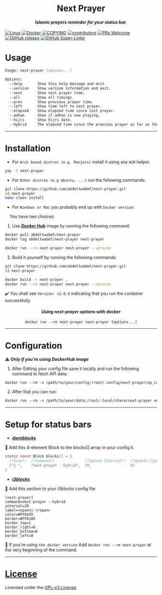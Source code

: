 <h1 align="center" color="Magenta">Next Prayer</h1>

<h4 align="center"> <em>Islamic prayers reminder for your status bar.</em> </h4>

[![Linux](https://img.shields.io/badge/Platform-Linux-2e8b57?logo=linux&.svg)](https://github.com/AbdeltwabMF/next-prayer#installation=)
[![Docker](https://badgen.net/badge/icon/docker?icon=docker&label)](https://https://docker.com/)
[![COPYING](https://img.shields.io/github/license/AbdeltwabMF/next-prayer?logo=gnu&.svg)](https://github.com/AbdeltwabMF/next-prayer/blob/main/LICENSE)
[![contributors](https://img.shields.io/github/contributors/AbdeltwabMF/next-prayer.svg)](https://github.com/AbdeltwabMF/next-prayer/graphs/contributors)
[![PRs Welcome](https://img.shields.io/badge/PRs-welcome-brightgreen.svg?style=flat-square)](http://makeapullrequest.com)
[![GitHub release](https://img.shields.io/github/release/AbdeltwabMF/next-prayer.svg)](https://github.com/AbdeltwabMF/next-prayer/releases/)
[![GitHub Super-Linter](https://github.com/abdeltwabmf/continuous-id/workflows/Lint%20Code%20Base/badge.svg)](https://github.com/marketplace/actions/super-linter)


# Usage

```bash
Usage: next-prayer [options...]

Options:
  --help       Show this help message and exit.
  --version    Show version information and exit.
  --next       Show next prayer time.
  --all        Show all timings.
  --prev       Show previous prayer time.
  --left       Show time left to next prayer.
  --elapsed    Show elapsed time since last prayer.
  --adhan      Show if adhan is now playing.
  --hijri      Show hijri date.
  --hybrid     The elapsed time since the previous prayer as far as the elapsed time <= THRESHOLD.
```

---

# Installation

- For `Arch based distros (e.g. Manjaro)` install it using any `AUR` helper.

```bash
yay -S next-prayer
```

- For `Other distros (e.g Ubuntu, ...)` run the following commands:

```bash
git clone https://github.com/abdeltwabmf/next-prayer.git
cd next-prayer
make clean install
```

- For `Windows or Mac` you probably end up with `Docker version`: <br>

&nbsp; &nbsp; You have two choices:

1. Use [***Docker Hub***](https://hub.docker.com/r/abdeltwabmf/next-prayer) image by running the following command:

```bash
docker pull abdeltwabmf/next-prayer
docker tag abdeltwabmf/next-prayer next-prayer

docker run --rm next-prayer next-prayer --version
```

2. Build it yourself by running the following commands:

```bash
git clone https://github.com/abdeltwabmf/next-prayer.git
cd next-prayer

docker build -t next-prayer .
docker run --rm next-prayer next-prayer --version
```

:heavy_check_mark: You shall see `Version: v2.0.0` indicating that you run the container successfully. <br>

<h4 align="center"><em>Using next-prayer options with docker</em></h4>

<pre align="center"><code>docker run --rm next-prayer next-prayer [options...]</code></pre>

---

# Configuration

:warning: ***Only if you're using DockerHub image***

1. After Editing your config file save it locally and run the following command to fetch API data:

```dockerfile
docker run --rm -v /path/to/your/config:/root/.config/next-prayer/np_config.py -v /path/to/your/data:/root/.local/share/next-prayer next-prayer np_fetch.py
```

2. After that you can run:

```dockerfile
docker run --rm -v /path/to/your/data:/root/.local/share/next-prayer next-prayer next-prayer [options...]
```

---

# Setup for status bars

- [***dwmblocks***](https://github.com/torrinfail/dwmblocks)


:star2: Add this 4-element Block to the blocks[] array in your config.h.

``` c
static const Block blocks[] = {
  /*Icon*/  /*Command*/              /*Update Interval*/  /*Update Signal*/
  {"🕌 ",    "next-prayer --hybrid",  29,                  0}
}
```


- [***i3blocks***](https://github.com/vivien/i3blocks)


:star2: Add this section to your i3blocks config file.<br>

```code
[next-prayer]
command=next-prayer --hybrid
interval=29
label=<span>🕌 </span>
color=#FF8105
border=#FF8105
border_top=1
border_right=0
border_bottom=0
border_left=0
```

:eyes: If you're using `the docker version` Add `docker run --rm next-prayer`
at the very beginning of the command.<br>

---

# [License](LICENSE)

Licensed under the [GPL-v3 License](LICENSE).
